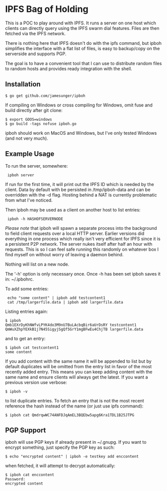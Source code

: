 IPFS Bag of Holding
===================

This is a POC to play around with IPFS. It runs a server on one host which
clients can directly query using the IPFS swarm dial features. Files are then
fetched via the IPFS network.

There is nothing here that IPFS doesn't do with the ipfs command, but ipboh
simplifies the interface with a flat list of files, is easy to backup/copy on
the serverside and supports PGP.

The goal is to have a convenient tool that I can use to distribute random files
to random hosts and provides ready integration with the shell.

Installation
------------
```
$ go get github.com/jamesunger/ipboh
```

If compiling on Windows or cross compiling for Windows, omit fuse and build
directly after git clone:
```
$ export GOOS=windows
$ go build -tags nofuse ipboh.go
```

ipboh should work on MacOS and Windows, but I've only tested Windows (and not
very much).

Example Usage
-------
To run the server, somewhere:
```
 ipboh server
```

If run for the first time, it will print out the IPFS ID which is needed by the client. Data by default with be persisted in /tmp/ipboh-data and can be overridden with the -d flag. Hosting behind a NAT is currently problematic from what I've noticed.

Then ipboh may be used as a client on another host to list entries:
```
 ipboh -h HASHOFSERVERNODE
```

*Please note* that ipboh will spawn a separate process into the background to field client requests over a local HTTP server. Earlier versions did everything in one process which really isn't very efficient for IPFS since it is a persistent P2P network. The server nukes itself after half an hour with requests. This is so I can feel safe running this randomly on whatever box I find myself on without worry of leaving a daemon behind.

Nothing will list on a new node.

The '-h' option is only necessary once. Once -h has been set ipboh saves it in: ~/.ipbohrc.

To add some entries:
```
 echo "some content" | ipboh add testcontent1
 cat /tmp/largerfile.data | ipboh add largerfile.data
```

Listing entries again:
```
$ ipboh
Qmb1EXrDyKhNWfvLPYK4do3M9nU7BuLAcbqBir6aUrDsRY testcontent1
QmWuXZhpYEXkB1j7N45SigyjSgQf5GrY1mgBFwEu4ChjTB largerfile.data
```

and to get an entry:
```
$ ipboh cat testcontent1
some content
```

If you add content with the same name it will be appended to list but by
default duplicates will be omitted from the entry list in favor of the most
recently added entry. This means you can keep adding content with the same name
and ensure clients will always get the latest. If you want a previous version
use verbose:
```
$ ipboh -v
```
to list duplicate entries. To fetch an entry that is not the most recent
reference the hash instead of the name (or just use ipfs command):
```
$ ipboh cat QmdrqwWC74ANFDJqAmEL3BQEbw5apg6Kra1TDL1B25JTPG
```

PGP Support
-----------
ipboh will use PGP keys if already present in ~/.gnupg. If you want to encrypt
something, just specify the PGP key as such: 
```
$ echo "encrypted content" | ipboh -e testkey add enccontent
```
when fetched, it will attempt to decrypt automatically:
```
$ ipboh cat enccontent
Password: 
encrypted content
```
